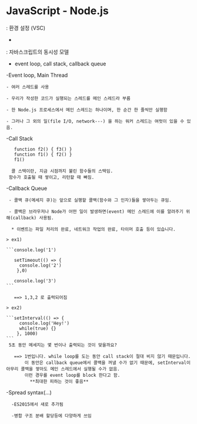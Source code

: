 # JavaScript - Node.js

: 환경 설정 (VSC)

  -

: 자바스크립트의 동시성 모델 
  - event loop, call stack, callback queue
   
  -Event loop, Main Thread
    
    - 여러 스레드를 사용
   
    - 우리가 작성한 코드가 실행되는 스레드를 메인 스레드라 부름
   
    - 한 Node.js 프로세스에서 메인 스레드는 하나이며, 한 순간 한 줄씩만 실행함
   
    - 그러나 그 외의 일(file I/O, network---) 을 하는 워커 스레드는 여럿이 있을 수 있음.

  -Call Stack 
   ```function f3() {}
      function f2() { f3() }
      function f1() { f2() }
      f1()
   ```      
      콜 스택이란, 지금 시점까지 불린 함수들의 스택임.
     함수가 호출될 때 쌓이고, 리턴할 때 빠짐.
     
     
  -Callback Queue
     
     - 콜백 큐(메세지 큐)는 앞으로 실행할 콜백(함수와 그 인자)들을 쌓아두는 큐임.
     
     - 콜백은 브라우저나 Node가 어떤 일이 발생하면(event) 메인 스레드에 이를 알려주기 위해(callback) 사용됨.
     
      * 이벤트는 파일 처리의 완료, 네트워크 작업의 완료, 타이머 호출 등이 있습니다.
    
    > ex1)
    
    ```console.log('1')
    
       setTimeout(() => {
         console.log('2')
        },0)
        
       console.log('3')
    ```
     
       ==> 1,3,2 로 출력되어짐
       
    > ex2)
    
    ```setInterval(() => {
         console.log('Hey!')
         while(true) {}
        }, 1000)
    ```
     5초 동안 메세지는 몇 번이나 출력되는 것이 맞을까요?
        
       ==> 1번입니다. while loop를 도는 동안 call stack이 절대 비지 않기 때문입니다.
           이 동안은 callback queue에서 콜백을 꺼낼 수가 없기 때문에, setInterval이 아무리 콜백을 쌓아도 메인 스레드에서 실행될 수가 없음.
           이런 경우를 event loop를 block 한다고 함.
             **최대한 피하는 것이 좋음**

  -Spread syntax(...)
      
      -ES2015에서 새로 추가됨
      
      -병합 구조 분배 할당등에 다양하게 쓰임
